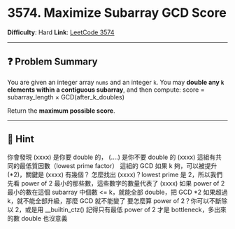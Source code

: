 # 3574. Maximize Subarray GCD Score

**Difficulty**: Hard
**Link**: [LeetCode 3574](https://leetcode.com/problems/maximize-subarray-gcd-score/)

---

## ❓ Problem Summary

You are given an integer array `nums` and an integer `k`.
You may **double any `k` elements within a contiguous subarray**, and then compute:
score = subarray_length × GCD(after_k_doubles)

Return the **maximum possible score**.

---

## 🧠 Hint

你會發現 (xxxx) 是你要 double 的， (....) 是你不要 double 的
(xxxx) 這組有共同的最低質因數（lowest prime factor）
這組的 GCD 如果 k 夠，可以被提升 (*2)，關鍵是 (xxxx) 有幾個？
怎麼找出 (xxxx)？lowest prime 是 2，所以我們先看 power of 2 最小的那些數，這些數字的數量代表了 (xxxx)
如果 power of 2 最小的數在這個 subarray 中個數 <= k，就能全部 double，把 GCD *2
如果超過 k，就不能全部升級，那麼 GCD 就不能變了
要怎麼算 power of 2？你可以不斷除以 2，或是用 __builtin_ctz()
記得只有最低 power of 2 才是 bottleneck，多出來的數 double 也沒意義
